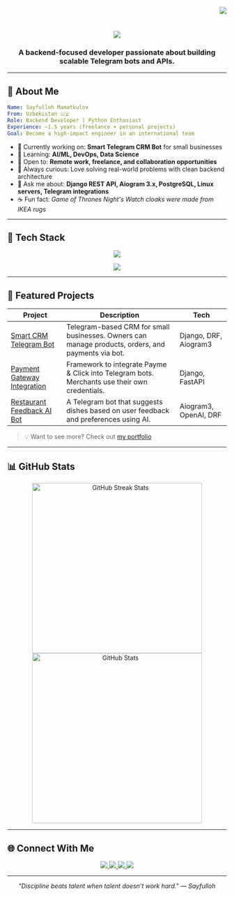 <!-- Visitor Badge -->
<p align="right">
  <img src="https://visitor-badge.laobi.icu/badge?page_id=sayfullo077.sayfullo077" />
</p>

<h1 align="center">
  <img src="https://readme-typing-svg.herokuapp.com?font=Fira+Code&size=30&pause=1000&color=58A6FF&center=true&vCenter=true&width=500&lines=Hi+there!+%F0%9F%91%8B;I'm+Sayfulloh+Mamatkulov;%7C+Backend+Developer+%7C+Python+%7C+Aiogram+%7C+Django">
</h1>

<h3 align="center">A backend-focused developer passionate about building scalable Telegram bots and APIs.</h3>

---

## 🔎 About Me

```yaml
Name: Sayfulloh Mamatkulov
From: Uzbekistan 🇺🇿
Role: Backend Developer | Python Enthusiast
Experience: ~1.5 years (freelance + personal projects)
Goal: Become a high-impact engineer in an international team
```

- 🔭 Currently working on: **Smart Telegram CRM Bot** for small businesses  
- 🌱 Learning: **AI/ML, DevOps, Data Science**  
- 🤝 Open to: **Remote work, freelance, and collaboration opportunities**  
- 🧠 Always curious: Love solving real-world problems with clean backend architecture  
- 💬 Ask me about: **Django REST API, Aiogram 3.x, PostgreSQL, Linux servers, Telegram integrations**  
- ☕ Fun fact: *Game of Thrones Night's Watch cloaks were made from IKEA rugs*

---

## 🧰 Tech Stack

<p align="center">
  <img src="https://skillicons.dev/icons?i=python,django,fastapi,postgresql,sqlite,git,github,linux,vscode,html,css,bootstrap" />
</p>
<p align="center">
  <img src="https://skillicons.dev/icons?i=aiogram,nginx,heroku,figma" />
</p>

---

## 🚀 Featured Projects

| Project | Description | Tech |
|--------|-------------|------|
| [Smart CRM Telegram Bot](https://github.com/sayfullo077/smart-crm-bot) | Telegram-based CRM for small businesses. Owners can manage products, orders, and payments via bot. | Django, DRF, Aiogram3 |
| [Payment Gateway Integration](https://github.com/sayfullo077/payments-framework) | Framework to integrate Payme & Click into Telegram bots. Merchants use their own credentials. | Django, FastAPI |
| [Restaurant Feedback AI Bot](https://github.com/sayfullo077/restaurant-bot-v2) | A Telegram bot that suggests dishes based on user feedback and preferences using AI. | Aiogram3, OpenAI, DRF |

> 💡 Want to see more? Check out [my portfolio](https://salesp07.github.io)

---

## 📊 GitHub Stats

<p align="center">
  <img width=390 src="https://streak-stats.demolab.com?user=sayfullo077&theme=react&border_radius=10" alt="GitHub Streak Stats" />
  <img width=390 src="https://github-readme-stats.vercel.app/api?username=sayfullo077&show_icons=true&theme=radical" alt="GitHub Stats" />
</p>

---

## 🌐 Connect With Me

<p align="center">
  <a href="mailto:sayfulloh.dev@gmail.com">
    <img src="https://img.shields.io/badge/Gmail-333333?style=for-the-badge&logo=gmail&logoColor=red" />
  </a>
  <a href="https://www.linkedin.com/in/sayfullo-mamatqulov-5bb26a247/">
    <img src="https://img.shields.io/badge/LinkedIn-0077B5?style=for-the-badge&logo=linkedin&logoColor=white" />
  </a>
  <a href="https://t.me/Sayfulloh_Mamatqulov">
    <img src="https://img.shields.io/badge/Telegram-2CA5E0?style=for-the-badge&logo=telegram&logoColor=white" />
  </a>
  <a href="https://salesp07.github.io">
     <img src="https://img.shields.io/badge/Portfolio-FF5722?style=for-the-badge&logo=google-chrome&logoColor=white" />
  </a>
</p>

---

<p align="center">
  <em>"Discipline beats talent when talent doesn’t work hard." — Sayfulloh</em>
</p>
